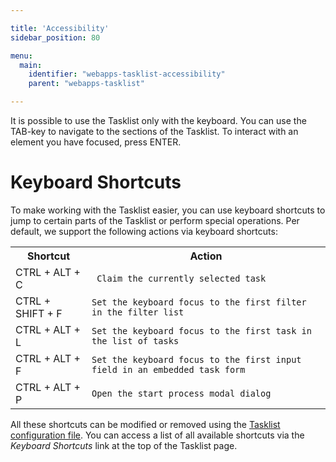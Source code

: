 ```yaml
---

title: 'Accessibility'
sidebar_position: 80

menu:
  main:
    identifier: "webapps-tasklist-accessibility"
    parent: "webapps-tasklist"

---
```


It is possible to use the Tasklist only with the keyboard. You can use the TAB-key to navigate to the sections of the Tasklist. To interact with an element you have focused, press ENTER.


# Keyboard Shortcuts

To make working with the Tasklist easier, you can use keyboard shortcuts to jump to certain parts of the Tasklist or perform special operations. Per default, we support the following actions via keyboard shortcuts:

<table class="table table-striped">
  <tr>
    <th>Shortcut</th>
    <th>Action</th>
     </tr>
  <tr>
    <td>CTRL + ALT + C</td>
    <td><code> Claim the currently selected task</code></td>

  </tr>
  <tr>
    <td>CTRL + SHIFT + F</td>
    <td><code>Set the keyboard focus to the first filter in the filter list</code></td>
   
  </tr>
  <tr>
    <td>CTRL + ALT + L</td>
    <td><code>Set the keyboard focus to the first task in the list of tasks</code></td>
   
  </tr>
  <tr>
    <td>CTRL + ALT + F</td>
    <td><code>Set the keyboard focus to the first input field in an embedded task form</code></td>
  
  </tr>
  <tr>
    <td>CTRL + ALT + P</td>
    <td><code>Open the start process modal dialog</code></td>
   
  </tr>
</table>

All these shortcuts can be modified or removed using the [Tasklist configuration file](../webapps/tasklist/configuration.md). You can access a list of all available shortcuts via the _Keyboard Shortcuts_ link at the top of the Tasklist page.
